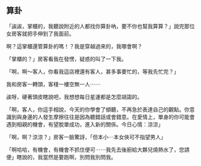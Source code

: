 

## 算卦

「誒誒，掌櫃的，我聽說附近的人都找你算卦吶，要不你也幫我算算？」說完那位女房客就把手伸到了我面前。

啊？這掌櫃還管算卦的嗎！？我是穿越過來的，我哪會啊？

「掌櫃的？」房客看我在發愣，疑惑的叫了一下我。

「啊，啊～客人，你看我這店裡還有客人，甚多事要忙的，等我先忙完？」

我和房客一轉頭，客棧一樓空無一人⋯⋯

誒呀，硬著頭皮瞎說吧，我想想每日星運都是怎麼胡謅的。

「啊，客人，你這手相說，今天的你學會了傾聽，不再急於表達自己的觀點。你意識到與身邊的人發生摩擦往往是因為聽錯話或會錯意。在愛情上，單身的你可能會遇到相親的機會，有望脫單成功，進入新的關係。今日心情：涼涼」

「啊，啊？涼涼？」房客一臉驚訝，「但本小⋯本女俠可不指望男人」

「啊哈哈，有機會，有機會不抓住便可⋯⋯我先去後廚給大夥兒燒熱水了，您請便」瞎說的，我當然是要跑啊，別問我別問我。